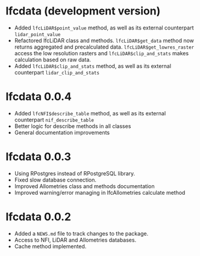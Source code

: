# lfcdata (development version)

* Added `lfcLiDAR$point_value` method, as well as its external counterpart
  `lidar_point_value`
* Refactored lfcLiDAR class and methods. `lfcLiDAR$get_data` method now returns aggregated
  and precalculated data. `lfcLiDAR$get_lowres_raster` access the low resolution rasters
  and `lfcLiDAR$clip_and_stats` makes calculation based on raw data. 
* Added `lfcLiDAR$clip_and_stats` method, as well as its external counterpart
  `lidar_clip_and_stats`

# lfcdata 0.0.4

* Added `lfcNFI$describe_table` method, as well as its external counterpart
  `nif_describe_table`
* Better logic for describe methods in all classes
* General documentation improvements

# lfcdata 0.0.3

* Using RPostgres instead of RPostgreSQL library.
* Fixed slow database connection.
* Improved Allometries class and methods documentation
* Improved warning/error managing in lfcAllometries calculate method

# lfcdata 0.0.2

* Added a `NEWS.md` file to track changes to the package.
* Access to NFI, LiDAR and Allometries databases.
* Cache method implemented.
